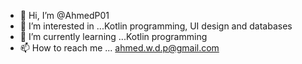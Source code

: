 - 👋 Hi, I’m @AhmedP01
- 👀 I’m interested in ...Kotlin programming, UI design and databases
- 🌱 I’m currently learning ...Kotlin programming
- 📫 How to reach me ... ahmed.w.d.p@gmail.com

<!---
AhmedP01/AhmedP01 is a ✨ special ✨ repository because its `README.md` (this file) appears on your GitHub profile.
You can click the Preview link to take a look at your changes.
--->

